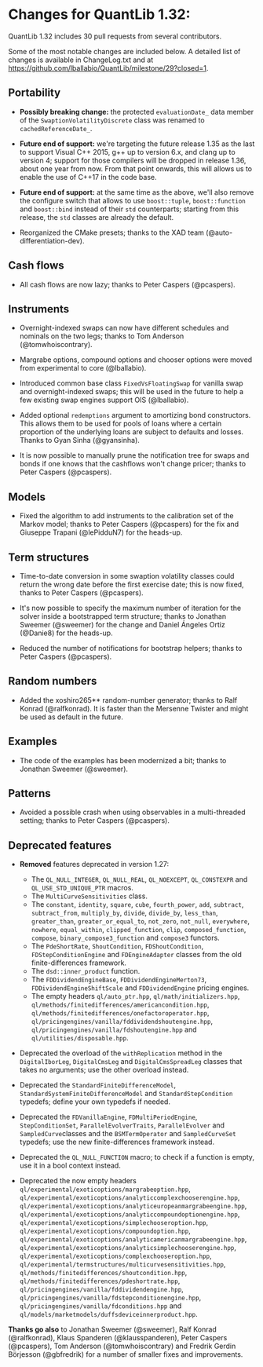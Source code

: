 Changes for QuantLib 1.32:
==========================

QuantLib 1.32 includes 30 pull requests from several contributors.

Some of the most notable changes are included below.
A detailed list of changes is available in ChangeLog.txt and at
<https://github.com/lballabio/QuantLib/milestone/29?closed=1>.


Portability
-----------

- **Possibly breaking change:** the protected `evaluationDate_` data
  member of the `SwaptionVolatilityDiscrete` class was renamed to
  `cachedReferenceDate_`.

- **Future end of support:** we're targeting the future release 1.35
  as the last to support Visual C++ 2015, g++ up to version 6.x, and
  clang up to version 4; support for those compilers will be dropped
  in release 1.36, about one year from now.  From that point onwards,
  this will allows us to enable the use of C++17 in the code base.

- **Future end of support:** at the same time as the above, we'll also
  remove the configure switch that allows to use `boost::tuple`,
  `boost::function` and `boost::bind` instead of their `std`
  counterparts; starting from this release, the `std` classes are
  already the default.

- Reorganized the CMake presets; thanks to the XAD team
  (@auto-differentiation-dev).


Cash flows
----------

- All cash flows are now lazy; thanks to Peter Caspers (@pcaspers).


Instruments
-----------

- Overnight-indexed swaps can now have different schedules and
  nominals on the two legs; thanks to Tom Anderson
  (@tomwhoiscontrary).

- Margrabe options, compound options and chooser options were moved
  from experimental to core (@lballabio).

- Introduced common base class `FixedVsFloatingSwap` for vanilla swap
  and overnight-indexed swaps; this will be used in the future to help
  a few existing swap engines support OIS (@lballabio).

- Added optional `redemptions` argument to amortizing bond
  constructors.  This allows them to be used for pools of loans where a
  certain proportion of the underlying loans are subject to defaults
  and losses.  Thanks to Gyan Sinha (@gyansinha).

- It is now possible to manually prune the notification tree for swaps
  and bonds if one knows that the cashflows won't change pricer;
  thanks to Peter Caspers (@pcaspers).


Models
------

- Fixed the algorithm to add instruments to the calibration set of the
  Markov model; thanks to Peter Caspers (@pcaspers) for the fix and
  Giuseppe Trapani (@lePidduN7) for the heads-up.


Term structures
---------------

- Time-to-date conversion in some swaption volatility classes could
  return the wrong date before the first exercise date; this is now
  fixed, thanks to Peter Caspers (@pcaspers).

- It's now possible to specify the maximum number of iteration for the
  solver inside a bootstrapped term structure; thanks to Jonathan
  Sweemer (@sweemer) for the change and Daniel Ángeles Ortiz (@Danie8)
  for the heads-up.

- Reduced the number of notifications for bootstrap helpers; thanks to
  Peter Caspers (@pcaspers).


Random numbers
--------------

- Added the xoshiro265** random-number generator; thanks to Ralf
  Konrad (@ralfkonrad).  It is faster than the Mersenne Twister and
  might be used as default in the future.


Examples
--------

- The code of the examples has been modernized a bit; thanks to
  Jonathan Sweemer (@sweemer).


Patterns
--------

- Avoided a possible crash when using observables in a multi-threaded
  setting; thanks to Peter Caspers (@pcaspers).


Deprecated features
-------------------

- **Removed** features deprecated in version 1.27:
  - The `QL_NULL_INTEGER`, `QL_NULL_REAL`, `QL_NOEXCEPT`,
    `QL_CONSTEXPR` and `QL_USE_STD_UNIQUE_PTR` macros.
  - The `MultiCurveSensitivities` class.
  - The `constant`, `identity`, `square`, `cube`, `fourth_power`,
    `add`, `subtract`, `subtract_from`, `multiply_by`, `divide`,
    `divide_by`, `less_than`, `greater_than`, `greater_or_equal_to`,
    `not_zero`, `not_null`, `everywhere`, `nowhere`, `equal_within`,
    `clipped_function`, `clip`, `composed_function`, `compose`,
    `binary_compose3_function` and `compose3` functors.
  - The `PdeShortRate`, `ShoutCondition`, `FDShoutCondition`,
    `FDStepConditionEngine` and `FDEngineAdapter` classes from the old
    finite-differences framework.
  - The `dsd::inner_product` function.
  - The `FDDividendEngineBase`, `FDDividendEngineMerton73`,
    `FDDividendEngineShiftScale` and `FDDividendEngine` pricing
    engines.
  - The empty headers `ql/auto_ptr.hpp`, `ql/math/initializers.hpp`,
    `ql/methods/finitedifferences/americancondition.hpp`,
    `ql/methods/finitedifferences/onefactoroperator.hpp`,
    `ql/pricingengines/vanilla/fddividendshoutengine.hpp`,
    `ql/pricingengines/vanilla/fdshoutengine.hpp` and
    `ql/utilities/disposable.hpp`.

- Deprecated the overload of the `withReplication` method in the
  `DigitalIborLeg`, `DigitalCmsLeg` and `DigitalCmsSpreadLeg` classes
  that takes no arguments; use the other overload instead.

- Deprecated the `StandardFiniteDifferenceModel`,
  `StandardSystemFiniteDifferenceModel` and `StandardStepCondition`
  typedefs; define your own typedefs if needed.

- Deprecated the `FDVanillaEngine`, `FDMultiPeriodEngine`,
  `StepConditionSet`, `ParallelEvolverTraits`, `ParallelEvolver` and
  `SampledCurve`classes and the `BSMTermOperator` and
  `SampledCurveSet` typedefs; use the new finite-differences framework
  instead.

- Deprecated the `QL_NULL_FUNCTION` macro; to check if a function is
  empty, use it in a bool context instead.

- Deprecated the now empty headers
  `ql/experimental/exoticoptions/margrabeoption.hpp`,
  `ql/experimental/exoticoptions/analyticcomplexchooserengine.hpp`,
  `ql/experimental/exoticoptions/analyticeuropeanmargrabeengine.hpp`,
  `ql/experimental/exoticoptions/analyticcompoundoptionengine.hpp`,
  `ql/experimental/exoticoptions/simplechooseroption.hpp`,
  `ql/experimental/exoticoptions/compoundoption.hpp`,
  `ql/experimental/exoticoptions/analyticamericanmargrabeengine.hpp`,
  `ql/experimental/exoticoptions/analyticsimplechooserengine.hpp`,
  `ql/experimental/exoticoptions/complexchooseroption.hpp`,
  `ql/experimental/termstructures/multicurvesensitivities.hpp`,
  `ql/methods/finitedifferences/shoutcondition.hpp`,
  `ql/methods/finitedifferences/pdeshortrate.hpp`,
  `ql/pricingengines/vanilla/fddividendengine.hpp`,
  `ql/pricingengines/vanilla/fdstepconditionengine.hpp`,
  `ql/pricingengines/vanilla/fdconditions.hpp` and
  `ql/models/marketmodels/duffsdeviceinnerproduct.hpp`.


**Thanks go also** to Jonathan Sweemer (@sweemer), Ralf Konrad
(@ralfkonrad), Klaus Spanderen (@klausspanderen), Peter Caspers
(@pcaspers), Tom Anderson (@tomwhoiscontrary) and Fredrik Gerdin
Börjesson (@gbfredrik) for a number of smaller fixes and improvements.
